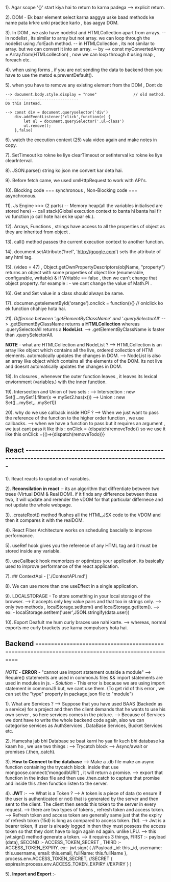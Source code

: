 1). Agar scope '{}' start kiya hai to return to karna padega  --> explicit return. 

2). DOM -  Ek baar element select karna aaggya uske baad methods ke name pata krkre unki practice karlo , bas aagya DOM.

3). In DOM , we aslo have nodelist and HTMLCollection apart from arrays. 
    -- in nodelist , its similar to array but not array. we can loop through the nodelist using .forEach method.
    -- in HTMLCollection , its not similar to array. but we can convert it into an array.
    -- by --> const myConvertedArray = Array.from(HTMLcollection) , now we can loop through it using map , foreach etc.

4). when using forms , if you are not sending the data to backend then you have to use the metod e.preventDefault().

5). when you have to remove any existing element from the DOM , Dont do 

    --> document.body.style.display = "none"                // old method.
    --------------------------------
    Do this instead.

    --> const div = document.queryselector('div')
        div.addEventListener('click',function(e) {
            let ul = document.querySelector('.ul-class')
            ul.remove();
        },false)

6). watch the execution context (25) vala video again and make notes in copy.

7). SetTimeout ko rokne ke liye clearTimeout or setInterval ko rokne ke liye clearInterval.

8). JSON.parse() string ko json me convert kar deta hai.

9). Before fetch came, we used xmlHttpRequest to work with API's.

10). Blocking code  === synchronous , Non-Blocking code === asynchronous.   

11). Js Engine >>> (2 parts) -- Memory heap(all the variables initialised are stored here) -- call stack(Global execution context to banta hi banta hai fir vo function jo call hote hai ek ke upar ek.).

12). Arrays, Functions , strings have access to all the properties of object as they are inherited from object . 

13). call() method passes the current execution context to another function.

14). document.setAttribute('href', 'http://google.com')  sets the attribute of any html tag.

15). (video = 47) , Object.getOwnPropertyDescriptors(objName, "property") returns an object with some properties of object like (enumerable, configurable, writable) & if Writable == false , then we can't change that object property. for example : - we cant change the value of Math.PI . 

16). Get and Set value in a class should always be same.

17). documen.getelementById('orange').onclick = function(){}  // onlclick ko ek function chahiye hota hai.

21). *Differnce between '.getElementByClassName' and '.querySelectorAll'*
    --> .getElementByClassName returns a **HTMLCollection** whereas .querySelectorAll returns a **NodeList**.
    --> .getElementByClassName is faster than .querySelectorAll.

**NOTE** - what are HTMLCollection and NodeList ?
    --> HTMLCollection is an array like object which contains all the live, ordered collection of HTMl elements. automatically updates the changes in DOM.
    --> NodeList is also an array like object which contains all the elements of the DOM. Its not live and doesnt automatically     updates the changes in DOM. 

18). In closures , whenever the outer function leaves , it leaves its lexical enviornment (variables.) with the inner function.

19). Intersection and Union of two sets :
    --> Intersection : new Set([...mySet1].filter(x => mySet2.has(x)))
    --> Union : new Set([...mySet,...mySet1])

20). why do we use callback inside HOF ?
    --> When we just want to pass the reference of the function to the higher order function , we use callbacks.
    --> when we have a function to pass but it requires an argument , we just cant pass it like this : onClick = {dispatch(removeTodo)}
        so we use it like this onClick ={()=>{dispatch(removeTodo)}}

 ## React ------------------------------------------------------------------------------------------------

1). React reacts to updation of variables.

2). **Reconsilation in react** :- its an algorithm that diffrentiate between two trees (Virtual DOM & Real DOM). if it finds any difference between those two, it will update and rerender the vDOM for that particular differnece and not update the whole webpage.

3). .createRoot() method flushes all the HTML,JSX code to the VDOM and then it compares it with the realDOM.

4). React Fiber Architecture works on scheduling bascially to improve performance.

5). useRef hook gives you the reference of any HTML tag and it must be stored inside any variable.

6). useCallback hook memorizes or optimizes your application. its basically used to improve performance of the react application.

7). ## ContextApi - ['./ContextAPI.md']

8). We can use more than one useEffect in a single application.

9). LOCALSTORAGE - To store something in your local storage of the browser.
--> it accepts only key value pairs and that too in strings only.
--> only two methods , localStorage.setItem() and localStorage.getItem().
--> ex: - localStorage.setItem('user',JSON.stringify(data.user))

10). Export Deafult me hum curly braces use nahi karte. 
 --> whereas, normal exports me curly brackets use karna compulsory hota hai.

## Backend ------------------------------------------------------------------------------------------------

*NOTE* - **ERROR** - "cannot use import statement outside a module"
            --> Require() statements are used in commonJs files && import statements are used in modules in js.
       - *Solution* - This error is because we are using import statement in commonJS but, we cant use them.
        (To get rid of this error , we can set the "type" property in package.json file to "module") 

1). What are Services ?
 --> Suppose that you have used BAAS (Backedn as a service) for a project and then the client   demands that he wants to use his own server , so here services comes in the picture.
 --> Because of Services we dont have to write the whole backend code again, also we can categorise services as AuthServices , DataBase Services, Bucket Services etc.

2). Hamesha jab bhi Database se baat karni ho yaa fir kuch bhi database ka kaam ho , we use two things :
--> Trycatch block
--> Async/await or promises (.then,.catch).

3). **How to Connect to the database** 
--> Make a .db file make an async function containing the trycatch block. inside that use mongoose.connect('mongodbURI') , it will return a promise.
--> export that function in the index file and then use .then.catch to capture that promise and inside this .then function listen to the server. 

4). **JWT** :-
--> What is a Token ? 
--> A token is a piece of data (to ensure if the user is authenticated or not) that is generated by the server and then sent to the client. The client then sends this token to the server in every request.
--> there are two types of tokens , refresh token and access token.
--> Refresh token and access token are generally same just that the expiry of refresh token (15d) is long as compared to access token. (1d).
--> Jwt is a bearer token, if user is already logged in then  they must possess the access token so thst they dont have to login again nd   again. unlike LPU.
--> this jwt.sign() method generate a token.
--> it requires 3 things, FIRST :- payload (data), SECOND :- ACCESS_TOKEN_SECRET , THIRD :- ACCESS_TOKEN_EXPIRY.
ex:-
jwt.sign(
        {                               //Payload
            _id: this._id,
            username: this.username,
            email: this.email,
            fullName: this.fullName
        },
        process.env.ACCESS_TOKEN_SECRET,    //SECRET
        {
            expiresIn:process.env.ACCESS_TOKEN_EXPIRY   //EXPIRY
        }
    )

5). **Import and Export** :-
